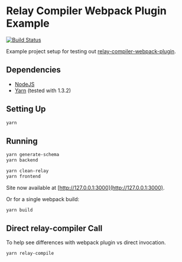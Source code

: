# Relay Compiler Webpack Plugin Example

[![Build Status](https://travis-ci.org/danielholmes/relay-compiler-webpack-plugin-example.svg?branch=master)](https://travis-ci.org/danielholmes/relay-compiler-webpack-plugin-example)

Example project setup for testing out 
[relay-compiler-webpack-plugin](https://github.com/danielholmes/relay-compiler-webpack-plugin).


## Dependencies

 - [NodeJS](https://nodejs.org/)
 - [Yarn](https://yarnpkg.com/) (tested with 1.3.2)


## Setting Up

```bash
yarn
```


## Running

```bash
yarn generate-schema
yarn backend
```

```bash
yarn clean-relay
yarn frontend
```

Site now available at [http://127.0.0.1:3000](http://127.0.0.1:3000).

Or for a single webpack build:

```bash
yarn build
```


## Direct relay-compiler Call

To help see differences with webpack plugin vs direct invocation.

```bash
yarn relay-compile
```
